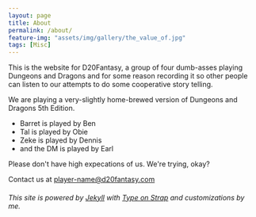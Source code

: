 ```yaml
---
layout: page
title: About
permalink: /about/
feature-img: "assets/img/gallery/the_value_of.jpg"
tags: [Misc]
---
```


This is the website for D20Fantasy, a group of four dumb-asses playing Dungeons and Dragons and for some reason recording it so other people can listen to our attempts to do some cooperative story telling.

We are playing a very-slightly home-brewed version of Dungeons and Dragons 5th Edition.

- Barret is played by Ben
- Tal is played by Obie
- Zeke is played by Dennis
- and the DM is played by Earl

Please don't have high expecations of us. We're trying, okay?

Contact us at player-name@d20fantasy.com
 
###### This site is powered by [Jekyll](https://jekyllrb.com/) with [Type on Strap](https://github.com/sylhare/Type-on-Strap) and customizations by me.
